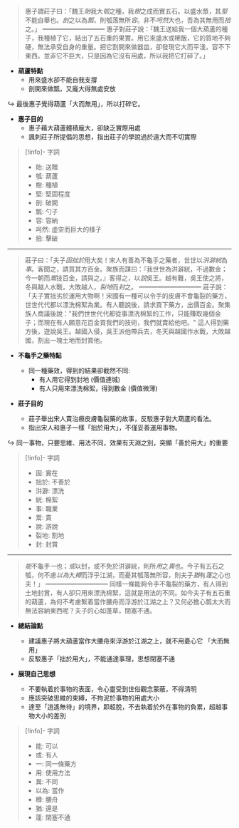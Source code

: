 > 惠子謂莊子曰：「魏王*貽*我大*瓠*之種，我*樹*之成而實五石。以盛水漿，其*堅*不能自舉也。*剖*之以為*瓢*，則瓠落無所*容*。非不*呺然*大也，吾為其無用而*掊*之。」
> ━━━━━━━━━━
> 惠子對莊子說：「魏王送給我一個大葫蘆的種子，我種植了它，結出了五石重的果實。用它來盛水或稀飯，它的質地不夠硬，無法承受自身的重量。把它割開來做器皿，卻發現它大而平淺，容不下東西。並非它不巨大，只是因為它沒有用處，所以我把它打碎了。」

- **葫蘆特點**
	- 用來盛水卻不能自我支撐
	- 剖開來做瓢，又龐大得無處安放

↪️ 最後惠子覺得葫蘆「大而無用」，所以打碎它。

- **惠子目的**
	- 惠子藉大葫蘆體積龐大，卻缺乏實際用處
	- 諷刺莊子所提倡的思想，指出<span class="hi-green">莊子的學說過於遠大而不切實際</span>

> [!info]- 字詞
> - 貽: 送贈
> - 瓠: 葫蘆
> - 樹: 種植
> - 堅: 堅固程度
> - 剖: 破開
> - 瓢: 勺子
> - 容: 容納
> - 呺然: 虛空而巨大的樣子
> - 掊: 擊破

---

> 莊子曰：「夫子*固拙於*用大矣！宋人有善為不龜手之藥者，世世以*洴澼絖*為*事*。客聞之，請買其方百金。聚族而謀曰：『我世世為洴澼絖，不過數金；今一朝而*鬻*技百金，請與之。』客得之，以*說*吳王。越有難，吳王使之將，冬與越人水戰，大敗越人，*裂地*而*封*之。
> ━━━━━━━━━━
> 莊子說：「夫子實拙劣於運用大物啊！宋國有一種可以令手的皮膚不會龜裂的藥方，世世代代都以漂洗棉絮為業。有人聽說後，請求買下藥方，出價百金。聚集族人商議後說："我們世世代代都從事漂洗棉絮的工作，只能賺取幾個金子；而現在有人願意花百金買我們的技術，我們就賣給他吧。" 這人得到藥方後，遊說吳王。越國入侵，吳王派他帶兵去，冬天與越國作水戰，大敗越國，割出一塊土地而封賞他。

- **不龜手之藥特點**
	- 同一種藥效，<span class="hi-green">得到的結果卻截然不同</span>:
		- 有人用它得到封地 (價值連城)
		- 有人只用來漂洗棉絮，得到數金 (價值微薄)

- **莊子目的**
	- 莊子舉出宋人賣治療皮膚龜裂藥的故事，反駁惠子對大葫蘆的看法。
	- 指出宋人和惠子一樣「<span class="hi-blue">拙於用大</span>」，<span class="hi-green">不僅妥善運用事物</span>。

↪️ 同一事物，只要<span class="hi-green">思維、用法不同</span>，效果有天淵之別，突顯「善於用大」的重要

> [!info]- 字詞
> - 固: 實在
> - 拙於: 不善於
> - 洴澼: 漂洗
> - 絖: 棉絮
> - 事: 職業
> - 鬻: 賣
> - 說: 游說
> - 裂地: 割地
> - 封: 封賞

---

> *能*不龜手*一*也；*或*以封，或不免於洴澼絖，則所*用*之*異*也。今子有五石之瓠，何不慮*以為*大*樽*而浮乎江湖，而憂其瓠落無所容，則夫子*猶*有*蓬*之心也夫！」
> ━━━━━━━━━━
> 同樣一條能夠令手不龜裂的藥方，有人得到土地封賞，有人卻只用來漂洗棉絮，這就是用法的不同。如今夫子有五石重的葫蘆，為何不考慮繫着當作腰舟而浮游於江湖之上？又何必擔心瓢太大而無法容納東西呢？夫子的心如蓬草，閉塞不通。

- **總結論點**
	- 建議惠子將大葫蘆當作大腰舟來浮游於江湖之上，就不用憂心它 「大而無用」
	- 反駁惠子「<span class="hi-blue">拙於用大</span>」，不能通達事理，<span class="hi-green">思想閉塞不通</span>

- **展現自己思想**
	- <span class="hi-green">不要執着於事物的表面</span>，令心靈受到世俗觀念蒙蔽，不得清明
	- 應該<span class="hi-green">突破思維的束縛</span>，不拘泥於事物的用處大小
	- 達至「逍遙無待」的境界，即超脫，不去執着於外在事物的負累，<span class="hi-blue">超越事物大小的差別</span>

> [!info]- 字詞
> - 能: 可以
> - 或: 有人
> - 一: 同一條藥方
> - 用: 使用方法
> - 異: 不同
> - 以為: 當作
> - 樽: 腰舟
> - 猶: 還是
> - 蓬: 閉塞不通

